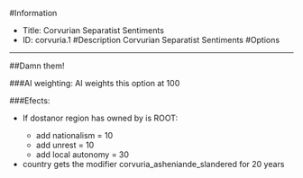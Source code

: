 #Information
 - Title: Corvurian Separatist Sentiments
 - ID: corvuria.1
#Description
Corvurian Separatist Sentiments
#Options

___
##Damn them!

###AI weighting:
AI weights this option at 100


###Efects:<ul><li>If dostanor region has owned by is ROOT:</li><ul><li>add nationalism = 10</li><li>add unrest = 10</li><li>add local autonomy = 30</li></ul><li>country gets the modifier corvuria_asheniande_slandered for 20 years</li></ul>
